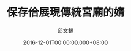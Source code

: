 ---
issue: 201
title: 保存佮展現傳統宮廟的媠
author: 邱文錫
date: 2016-12-01T00:00:00.000+08:00
topic: 懷想
difficulty: 1
wikidata: Q98095579
wikidata_link: https://www.wikidata.org/wiki/Q98095579
---